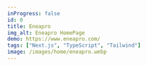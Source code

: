 ```yaml
---
inProgress: false
id: 0
title: Eneapro
img_alt: Eneapro HomePage
demo: https://www.eneapro.com/
tags: ["Next.js", "TypeScript", "Tailwind"]
image: /images/home/eneapro.webp
---
```

